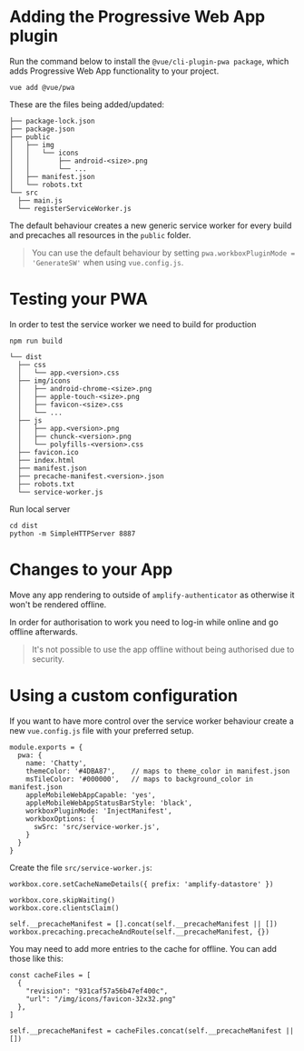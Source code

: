 # Adding the Progressive Web App plugin

Run the command below to install the `@vue/cli-plugin-pwa package`, which adds Progressive Web App functionality to your project.

```
vue add @vue/pwa
```

These are the files being added/updated:
```
├── package-lock.json
├── package.json
├── public
│   ├── img
│   │   └── icons
│   │       ├── android-<size>.png
│   │       └── ...
│   ├── manifest.json
│   └── robots.txt
└── src
  ├── main.js
  └── registerServiceWorker.js
```

The default behaviour creates a new generic  service worker for every build and precaches all resources in the `public` folder.

> You can use the default behaviour by setting `pwa.workboxPluginMode = 'GenerateSW'` when using `vue.config.js`.

# Testing your PWA

In order to test the service worker we need to build for production

```
npm run build
```

```
└── dist
  ├── css
  │   └── app.<version>.css
  ├── img/icons
  │   ├── android-chrome-<size>.png
  │   ├── apple-touch-<size>.png
  │   ├── favicon-<size>.css
  │   └── ...
  ├── js
  │   ├── app.<version>.png
  │   ├── chunck-<version>.png
  │   └── polyfills-<version>.css
  ├── favicon.ico
  ├── index.html
  ├── manifest.json
  ├── precache-manifest.<version>.json
  ├── robots.txt
  └── service-worker.js
```

Run local server

```
cd dist
python -m SimpleHTTPServer 8887
```

# Changes to your App

Move any app rendering to outside of `amplify-authenticator` as otherwise it won't be rendered offline.

In order for authorisation to work you need to log-in while online and go offline afterwards.

> It's not possible to use the app offline without being authorised due to security.

# Using a custom configuration

If you want to have more control over the service worker behaviour create a new `vue.config.js` file with your preferred setup.

```
module.exports = {
  pwa: {
    name: 'Chatty',
    themeColor: '#4DBA87',    // maps to theme_color in manifest.json
    msTileColor: '#000000',   // maps to background_color in manifest.json
    appleMobileWebAppCapable: 'yes',
    appleMobileWebAppStatusBarStyle: 'black',
    workboxPluginMode: 'InjectManifest',
    workboxOptions: {
      swSrc: 'src/service-worker.js',
    }
  }
}
```

Create the file `src/service-worker.js`:

```
workbox.core.setCacheNameDetails({ prefix: 'amplify-datastore' })

workbox.core.skipWaiting()
workbox.core.clientsClaim()

self.__precacheManifest = [].concat(self.__precacheManifest || [])
workbox.precaching.precacheAndRoute(self.__precacheManifest, {})
```

You may need to add more entries to the cache for offline. You can add those like this:

```
const cacheFiles = [
  {
    "revision": "931caf57a56b47ef400c",
    "url": "/img/icons/favicon-32x32.png"
  },
]

self.__precacheManifest = cacheFiles.concat(self.__precacheManifest || [])
```